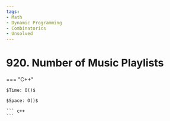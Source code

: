 ```yaml
---
tags:
- Math
- Dynamic Programming
- Combinatorics
- Unsolved
---
```



# 920. Number of Music Playlists

=== "C++"

    $Time: O()$

    $Space: O()$

    ``` c++
    ```